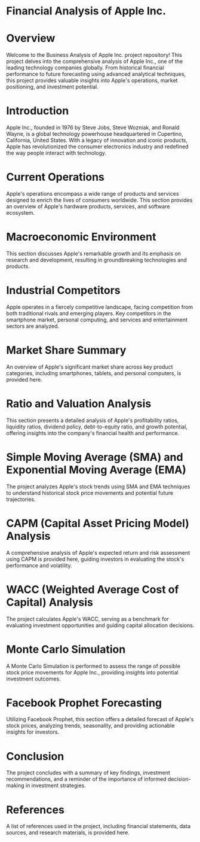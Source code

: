 # Financial Analysis of Apple Inc.

# Overview
Welcome to the Business Analysis of Apple Inc. project repository! This project delves into the comprehensive analysis of Apple Inc., one of the leading technology companies globally. From historical financial performance to future forecasting using advanced analytical techniques, this project provides valuable insights into Apple's operations, market positioning, and investment potential.

# Introduction
Apple Inc., founded in 1976 by Steve Jobs, Steve Wozniak, and Ronald Wayne, is a global technology powerhouse headquartered in Cupertino, California, United States. With a legacy of innovation and iconic products, Apple has revolutionized the consumer electronics industry and redefined the way people interact with technology.

# Current Operations
Apple's operations encompass a wide range of products and services designed to enrich the lives of consumers worldwide. This section provides an overview of Apple's hardware products, services, and software ecosystem.

# Macroeconomic Environment
This section discusses Apple's remarkable growth and its emphasis on research and development, resulting in groundbreaking technologies and products.

# Industrial Competitors
Apple operates in a fiercely competitive landscape, facing competition from both traditional rivals and emerging players. Key competitors in the smartphone market, personal computing, and services and entertainment sectors are analyzed.

# Market Share Summary
An overview of Apple's significant market share across key product categories, including smartphones, tablets, and personal computers, is provided here.

# Ratio and Valuation Analysis
This section presents a detailed analysis of Apple's profitability ratios, liquidity ratios, dividend policy, debt-to-equity ratio, and growth potential, offering insights into the company's financial health and performance.

# Simple Moving Average (SMA) and Exponential Moving Average (EMA)
The project analyzes Apple's stock trends using SMA and EMA techniques to understand historical stock price movements and potential future trajectories.

# CAPM (Capital Asset Pricing Model) Analysis
A comprehensive analysis of Apple's expected return and risk assessment using CAPM is provided here, guiding investors in evaluating the stock's performance and volatility.

# WACC (Weighted Average Cost of Capital) Analysis
The project calculates Apple's WACC, serving as a benchmark for evaluating investment opportunities and guiding capital allocation decisions.

# Monte Carlo Simulation
A Monte Carlo Simulation is performed to assess the range of possible stock price movements for Apple Inc., providing insights into potential investment outcomes.

# Facebook Prophet Forecasting
Utilizing Facebook Prophet, this section offers a detailed forecast of Apple's stock prices, analyzing trends, seasonality, and providing actionable insights for investors.

# Conclusion
The project concludes with a summary of key findings, investment recommendations, and a reminder of the importance of informed decision-making in investment strategies.

# References
A list of references used in the project, including financial statements, data sources, and research materials, is provided here.
